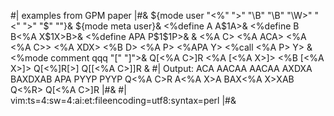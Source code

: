 #| examples from GPM paper |#&
${mode user "<%" ">" "\B" "\B" "\W>" "<" ">" "$" ""}&
${mode meta user}&
<%define A A$1A>&
<%define B B<%A X$1X>B>&
<%define APA P$1$1P>&
&
<%A C>
<%A ACA>
<%A <%A C>>
<%A XDX>
<%B D>
<%A P>
<%APA Y>
<%call <%A P> Y>
&
<%mode comment qqq "[" "]">&
Q[<%A C>]R
<%A [<%A X>]>
<%B [<%A X>]>
Q[<%]R[>]
Q[[<%A C>]]R
&
#| Output:
	ACA
	AACAA
	AACAA
	AXDXA
	BAXDXAB
	APA
	PYYP
	PYYP
	Q<%A C>R
	A<%A X>A
	BAX<%A X>XAB
	Q<%R>
	Q[<%A C>]R
|#&
#|
vim:ts=4:sw=4:ai:et:fileencoding=utf8:syntax=perl
|#&
